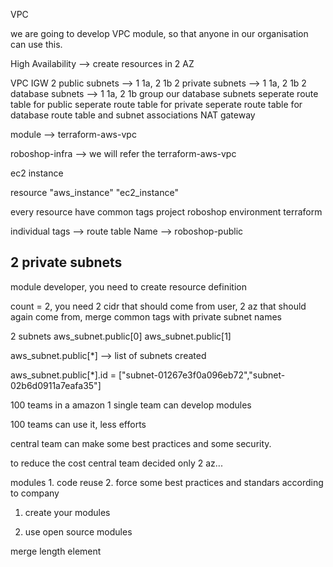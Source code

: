 VPC

we are going to develop VPC module, so that anyone in our organisation can use this.

High Availability --> create resources in 2 AZ

VPC
IGW
2 public subnets --> 1 1a, 2 1b
2 private subnets --> 1 1a, 2 1b
2 database subnets --> 1 1a, 2 1b
group our database subnets
seperate route table for public
seperate route table for private
seperate route table for database
route table and subnet associations
NAT gateway

module --> terraform-aws-vpc

roboshop-infra --> we will refer the terraform-aws-vpc


ec2 instance

resource "aws_instance" "ec2_instance"

every resource have common tags
	project roboshop
	environment 
	terraform
	
individual tags --> route table
Name --> roboshop-public

2 private subnets
----------------------
module developer, you need to create resource definition

count = 2, you need 2 cidr that should come from user, 2 az that should again come from, merge common tags with private subnet names

2 subnets
aws_subnet.public[0]
aws_subnet.public[1]

aws_subnet.public[*] --> list of subnets created

aws_subnet.public[*].id = ["subnet-01267e3f0a096eb72","subnet-02b6d0911a7eafa35"]

100 teams in a amazon
1 single team can develop modules

100 teams can use it, less efforts

central team can make some best practices and some security.

to reduce the cost central team decided only 2 az...

modules
	1. code reuse
	2. force some best practices and standars according to company
	
1. create your modules

2. use open source modules


merge
length
element
